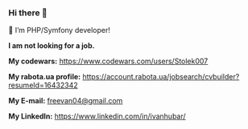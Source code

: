 ### Hi there 👋

🌱 I’m PHP/Symfony developer!

**I am not looking for a job.**

**My codewars:** https://www.codewars.com/users/Stolek007

**My rabota.ua profile:** https://account.rabota.ua/jobsearch/cvbuilder?resumeId=16432342

**My E-mail:** freevan04@gmail.com

**My LinkedIn:** https://www.linkedin.com/in/ivanhubar/
